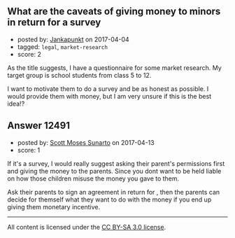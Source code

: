 ## What are the caveats of giving money to minors in return for a survey

- posted by: [Jankapunkt](https://stackexchange.com/users/3724603/jankapunkt) on 2017-04-04
- tagged: `legal`, `market-research`
- score: 2

As the title suggests, I have a questionnaire for some market research. My target group is school students from class 5 to 12.

I want to motivate them to do a survey and be as honest as possible. I would provide them with money, but I am very unsure if this is the best idea!?


## Answer 12491

- posted by: [Scott Moses Sunarto](https://stackexchange.com/users/5589688/scott-moses-sunarto) on 2017-04-13
- score: 1

If it's a survey, I would really suggest asking their parent's permissions first and giving the money to the parents. Since you dont want to be held liable on how those children misuse the money you gave to them.

Ask their parents to sign an agreement in return for <insert incentive here>, then the parents can decide for themself what they want to do with the money if you end up giving them monetary incentive. 



---

All content is licensed under the [CC BY-SA 3.0 license](https://creativecommons.org/licenses/by-sa/3.0/).
